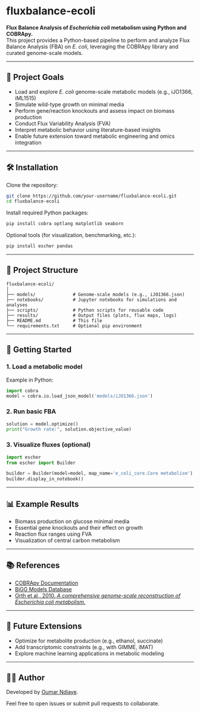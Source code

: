 # fluxbalance-ecoli

**Flux Balance Analysis of *Escherichia coli* metabolism using Python and COBRApy.**  
This project provides a Python-based pipeline to perform and analyze Flux Balance Analysis (FBA) on *E. coli*, leveraging the COBRApy library and curated genome-scale models.

---

## 📌 Project Goals

- Load and explore *E. coli* genome-scale metabolic models (e.g., iJO1366, iML1515)
- Simulate wild-type growth on minimal media
- Perform gene/reaction knockouts and assess impact on biomass production
- Conduct Flux Variability Analysis (FVA)
- Interpret metabolic behavior using literature-based insights
- Enable future extension toward metabolic engineering and omics integration

---

## 🛠️ Installation

Clone the repository:

```bash
git clone https://github.com/your-username/fluxbalance-ecoli.git
cd fluxbalance-ecoli
```

Install required Python packages:

```bash
pip install cobra optlang matplotlib seaborn
```

Optional tools (for visualization, benchmarking, etc.):

```bash
pip install escher pandas
```

---

## 📁 Project Structure

```
fluxbalance-ecoli/
│
├── models/              # Genome-scale models (e.g., iJO1366.json)
├── notebooks/           # Jupyter notebooks for simulations and analyses
├── scripts/             # Python scripts for reusable code
├── results/             # Output files (plots, flux maps, logs)
├── README.md            # This file
└── requirements.txt     # Optional pip environment
```

---

## 🚀 Getting Started

### 1. Load a metabolic model

Example in Python:

```python
import cobra
model = cobra.io.load_json_model('models/iJO1366.json')
```

### 2. Run basic FBA

```python
solution = model.optimize()
print("Growth rate:", solution.objective_value)
```

### 3. Visualize fluxes (optional)

```python
import escher
from escher import Builder

builder = Builder(model=model, map_name='e_coli_core.Core metabolism')
builder.display_in_notebook()
```

---

## 📊 Example Results

- Biomass production on glucose minimal media
- Essential gene knockouts and their effect on growth
- Reaction flux ranges using FVA
- Visualization of central carbon metabolism

---

## 📚 References

- [COBRApy Documentation](https://cobrapy.readthedocs.io/)
- [BiGG Models Database](http://bigg.ucsd.edu/)
- [Orth et al., 2010. *A comprehensive genome-scale reconstruction of Escherichia coli metabolism.*](https://pubmed.ncbi.nlm.nih.gov/21988831/)

---

## 🧪 Future Extensions

- Optimize for metabolite production (e.g., ethanol, succinate)
- Add transcriptomic constraints (e.g., with GIMME, iMAT)
- Explore machine learning applications in metabolic modeling

---

## 👩‍🔬 Author

Developed by [Oumar Ndiaye](https://github.com/ndiayeoumar).

Feel free to open issues or submit pull requests to collaborate.
